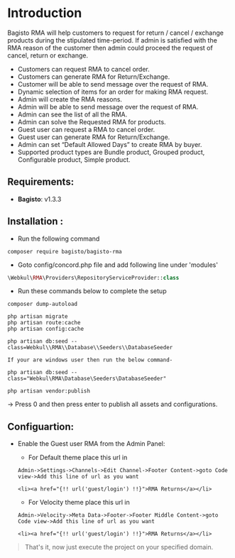 # Introduction

Bagisto RMA will help customers to request for return / cancel / exchange products during the stipulated time-period. If admin is satisfied with the RMA reason of the customer then admin could proceed the request of cancel, return or exchange.

- Customers can request RMA to cancel order.
- Customers can generate RMA for Return/Exchange.
- Customer will be able to send message over the request of RMA.
- Dynamic selection of items for an order for making RMA request.
- Admin will create the RMA reasons.
- Admin will be able to send message over the request of RMA.
- Admin can see the list of all the RMA.
- Admin can solve the Requested RMA for products.
- Guest user can request a RMA to cancel order.
- Guest user can generate RMA for Return/Exchange.
- Admin can set “Default Allowed Days” to create RMA by buyer.
- Supported product types are Bundle product, Grouped product, Configurable product, Simple product.


## Requirements:

- **Bagisto**: v1.3.3

## Installation :
- Run the following command
```
composer require bagisto/bagisto-rma
```

- Goto config/concord.php file and add following line under 'modules'
```php
\Webkul\RMA\Providers\RepositoryServiceProvider::class
```

- Run these commands below to complete the setup
```
composer dump-autoload
```

```
php artisan migrate
php artisan route:cache
php artisan config:cache
```

```
php artisan db:seed --class=Webkul\\RMA\\Database\\Seeders\\DatabaseSeeder

If your are windows user then run the below command-

php artisan db:seed --class="Webkul\RMA\Database\Seeders\DatabaseSeeder"
```

```
php artisan vendor:publish
```
-> Press 0 and then press enter to publish all assets and configurations.

## Configuartion:
- Enable the Guest user RMA from the Admin Panel:

    - For Default theme place this url in 

    ```
    Admin->Settings->Channels->Edit Channel->Footer Content->goto Code view->Add this line of url as you want
    ```

    ```
    <li><a href="{!! url('guest/login') !!}">RMA Returns</a></li>
    ```

    - For Velocity theme place this url in 

    ```
    Admin->Velocity->Meta Data->Footer->Footer Middle Content->goto Code view->Add this line of url as you want
    ```

    ```
    <li><a href="{!! url('guest/login') !!}">RMA Returns</a></li>
    ```

> That's it, now just execute the project on your specified domain.
